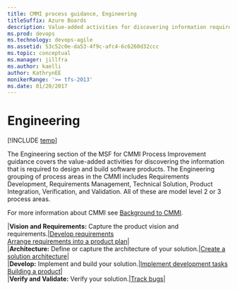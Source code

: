 ```yaml
---
title: CMMI process guidance, Engineering
titleSuffix: Azure Boards
description: Value-added activities for discovering information required to design and build software products - Team Foundation Server (TFS)
ms.prod: devops
ms.technology: devops-agile
ms.assetid: 53c52c0e-da53-4f9c-afc4-6c6260d32ccc
ms.topic: conceptual
ms.manager: jillfra
ms.author: kaelliauthor: KathrynEE
monikerRange: '>= tfs-2013'
ms.date: 01/20/2017
---
```


# Engineering

[!INCLUDE [temp](../../../_shared/version-vsts-tfs-all-versions.md)]

The Engineering section of the MSF for CMMI Process Improvement guidance covers the value-added activities for discovering the information that is required to design and build software products. The Engineering grouping of process areas in the CMMI includes Requirements Development, Requirements Management, Technical Solution, Product Integration, Verification, and Validation. All of these are model level 2 or 3 process areas.  
  
 For more information about CMMI see [Background to CMMI](guidance-background-to-cmmi.md).  
  

|**Vision and Requirements:** Capture the product vision and requirements.|[Develop requirements](guidance-develop-requirements.md)<br />[Arrange requirements into a product plan](arrange-requirements-into-a-product-plan.md)|  
|**Architecture:** Define or capture the architecture of your solution.|[Create a solution architecture](guidance-create-solution-architecture.md)|  
|**Develop:** Implement and build your solution.|[Implement development tasks](guidance-implement-development-tasks.md)<br />[Building a product](guidance-build-product.md)|  
|**Verify and Validate:** Verify your solution.|[Track bugs](track-bugs.md)|